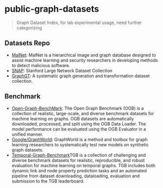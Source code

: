 # public-graph-datasets
> Graph Dataset Index, for lab experimental usage, need further categorizing

## Datasets Repo
- [MalNet](https://mal-net.org/): MalNet is a hierarchical image and graph database designed to assist machine learning and security researchers in developing methods to detect malicious software.
- [SNAP](https://snap.stanford.edu/data/index.html): Stanford Large Network Dataset Collection
- [GraphGT](https://graphgt.github.io/index.html#dataset): A systematic graph generation and transformation dataset collection.

## Benchmark
- [Open-Graph-BenchMark](https://ogb.stanford.edu/): The Open Graph Benchmark (OGB) is a collection of realistic, large-scale, and diverse benchmark datasets for machine learning on graphs. OGB datasets are automatically downloaded, processed, and split using the OGB Data Loader. The model performance can be evaluated using the OGB Evaluator in a unified manner.
- [Google/GraphWorld](https://github.com/google-research/graphworld): GraphWorld is a method and toolbox for graph learning researchers to systematically test new models on synthetic graph datasets.
- [Temporal-Graph-Benchmark](https://tgb.complexdatalab.com/)TGB is a collection of challenging and diverse benchmark datasets for realistic, reproducible, and robust evaluation for machine learning on temporal graphs. TGB includes both dynamic link and node property prediction tasks and an automated pipeline from dataset downloading, dataloading, evaluation and submission to the TGB leaderboard.


